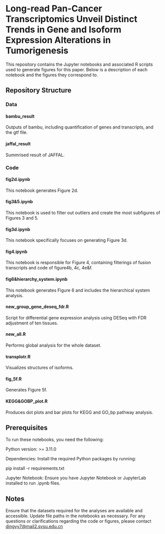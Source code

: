 # Long-read Pan-Cancer Transcriptomics Unveil Distinct Trends in Gene and Isoform Expression Alterations in Tumorigenesis
This repository contains the Jupyter notebooks and associated R scripts used to generate figures for this paper. Below is a description of each notebook and the figures they correspond to.

## Repository Structure

### Data
#### bambu_result
Outputs of bambu, including quantification of genes and transcripts, and the gtf file.

#### jaffal_result
Summrised result of JAFFAL.
### Code
#### fig2d.ipynb
This notebook generates Figure 2d.

#### fig3&5.ipynb
This notebook is used to filter out outliers and create the most subfigures of Figures 3 and 5.

#### fig3d.ipynb
This notebook specifically focuses on generating Figure 3d.

#### fig4.ipynb
This notebook is responsible for Figure 4, containing filterings of fusion transcripts and code of figure4b, 4c, 4e&f.

#### fig6&hierarchy_system.ipynb
This notebook generates Figure 6 and includes the hierarchical system analysis.

#### new_group_gene_deseq_fdr.R
Script for differential gene expression analysis using DESeq with FDR adjustment of ten tissues.

#### new_all.R
Performs global analysis for the whole dataset.

#### transplotr.R
Visualizes structures of isoforms.

#### fig_5f.R
Generates Figure 5f.

#### KEGG&GOBP_plot.R
Produces dot plots and bar plots for KEGG and GO_bp pathway analysis.

## Prerequisites
To run these notebooks, you need the following:

Python version: >= 3.11.0

Dependencies: Install the required Python packages by running:

pip install -r requirements.txt

Jupyter Notebook: Ensure you have Jupyter Notebook or JupyterLab installed to run .ipynb files.



## Notes
Ensure that the datasets required for the analyses are available and accessible. Update file paths in the notebooks as necessary.
For any questions or clarifications regarding the code or figures, please contact dingyy7@mail2.sysu.edu.cn
